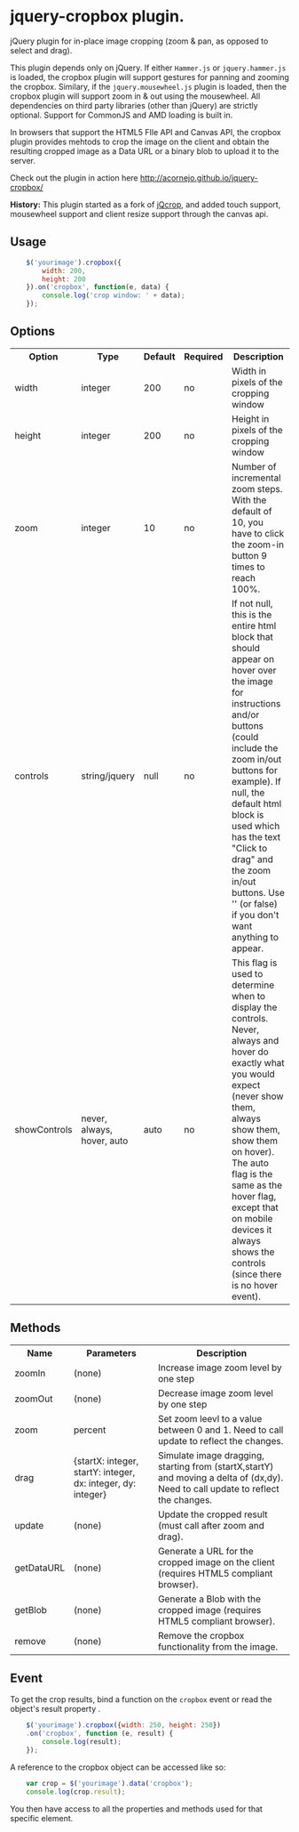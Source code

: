# jquery-cropbox plugin.

jQuery plugin for in-place image cropping (zoom & pan, as opposed to select and drag).

This plugin depends only on jQuery. If either `Hammer.js` or `jquery.hammer.js` is
loaded, the cropbox plugin will support gestures for panning and zooming
the cropbox. Similary, if the `jquery.mousewheel.js` plugin is loaded, then the
cropbox plugin will support zoom in & out using the mousewheel. All
dependencies on third party libraries (other than jQuery) are strictly
optional. Support for CommonJS and AMD loading is built in.

In browsers that support the HTML5 FIle API and Canvas API, the cropbox
plugin provides mehtods to crop the image on the client and obtain the
resulting cropped image as a Data URL or a binary blob to upload it to
the server.

Check out the plugin in action here http://acornejo.github.io/jquery-cropbox/

**History:**
This plugin started as a fork of
[jQcrop](https://github.com/terebentina/jQcrop), and added touch
support, mousewheel support and client resize support through the canvas
api.

## Usage

```javascript
	$('yourimage').cropbox({
	    width: 200,
		height: 200
	}).on('cropbox', function(e, data) {
        console.log('crop window: ' + data);
	});
```
## Options

<table>
	<tr>
		<th>Option</th>
		<th>Type</th>
		<th>Default</th>
		<th>Required</th>
		<th>Description</th>
	</tr>
	<tr>
		<td>width</td>
		<td>integer</td>
		<td>200</td>
		<td>no</td>
		<td>Width in pixels of the cropping window</td>
	</tr>
	<tr>
		<td>height</td>
		<td>integer</td>
		<td>200</td>
		<td>no</td>
		<td>Height in pixels of the cropping window</td>
	</tr>
	<tr>
		<td>zoom</td>
		<td>integer</td>
		<td>10</td>
		<td>no</td>
		<td>Number of incremental zoom steps. With the default of 10, you have to click the zoom-in button 9 times to reach 100%.</td>
	</tr>
	<tr>
		<td>controls</td>
		<td>string/jquery</td>
		<td>null</td>
		<td>no</td>
		<td>If not null, this is the entire html block that should appear on hover over the image for instructions and/or buttons (could include the zoom in/out buttons for example). If null, the default html block is used which has the text "Click to drag" and the zoom in/out buttons. Use '' (or false) if you don't want anything to appear.</td>
	</tr>
	<tr>
		<td>showControls</td>
		<td>never, always, hover, auto</td>
		<td>auto</td>
		<td>no</td>
		<td>This flag is used to determine when to display the controls. Never, always and hover do exactly what you would expect (never show them, always show them, show them on hover). The auto flag is the same as the hover flag, except that on mobile devices it always shows the controls (since there is no hover event).</td>
	</tr>
</table>

## Methods

<table>
	<tr>
		<th>Name</th>
		<th>Parameters</th>
		<th>Description</th>
	</tr>
	<tr>
		<td>zoomIn</td>
		<td>(none)</td>
		<td>Increase image zoom level by one step</td>
	</tr>
	<tr>
		<td>zoomOut</td>
		<td>(none)</td>
		<td>Decrease image zoom level by one step</td>
	</tr>
	<tr>
		<td>zoom</td>
		<td>percent</td>
		<td>Set zoom leevl to a value between 0 and 1. Need to call
        update to reflect the changes.</td>
	</tr>
	<tr>
		<td>drag</td>
		<td>{startX: integer, startY: integer, dx: integer, dy: integer}</td>
		<td>Simulate image dragging, starting from (startX,startY) and moving a delta of (dx,dy). Need to call update to reflect the changes.</td>
	</tr>
	<tr>
		<td>update</td>
		<td>(none)</td>
		<td>Update the cropped result (must call after zoom and drag).</td>
	</tr>
	<tr>
		<td>getDataURL</td>
		<td>(none)</td>
		<td>Generate a URL for the cropped image on the client (requires HTML5 compliant browser).</td>
	</tr>
	<tr>
		<td>getBlob</td>
		<td>(none)</td>
		<td>Generate a Blob with the cropped image (requires HTML5 compliant browser).</td>
	</tr>
	<tr>
		<td>remove</td>
		<td>(none)</td>
		<td>Remove the cropbox functionality from the image.</td>
	</tr>
</table>

## Event

To get the crop results, bind a function on the `cropbox` event or read the object's result property .

```javascript
    $('yourimage').cropbox({width: 250, height: 250})
    .on('cropbox', function (e, result) {
        console.log(result);
    });
```

A reference to the cropbox object can be accessed like so:
```javascript
	var crop = $('yourimage').data('cropbox');
	console.log(crop.result);
```

You then have access to all the properties and methods used for that specific element.
